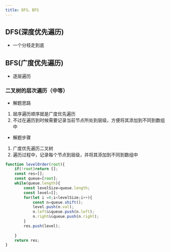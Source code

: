 ```yaml
---
title: DFS、BFS
---
```


## DFS(深度优先遍历)
 
- 一个分枝走到底






## BFS(广度优先遍历)

- 逐层遍历



### 二叉树的层次遍历（中等）

- 解题思路

1. 层序遍历顺序就是广度优先遍历
2. 不过在遍历到时候需要记录当前节点所处到层级，方便将其添加到不同到数组中

- 解题步骤

1. 广度优先遍历二叉树
2. 遍历过程中，记录每个节点到层级，并将其添加到不同到数组中

```js
function levelOrder(root){
    if(!root)return [];
    const res=[];
    const queue=[root];
    while(queue.length){
        const levelSize=queue.length;
        const level=[];
        for(let i =0;i<levelSize;i++){
            const n=queue.shift();
            level.push(n.val);
            n.left&&queue.push(n.left);
            n.right&&queue.push(n.right);
        }
        res.push(level);
        
    }
    return res;
}   

```
